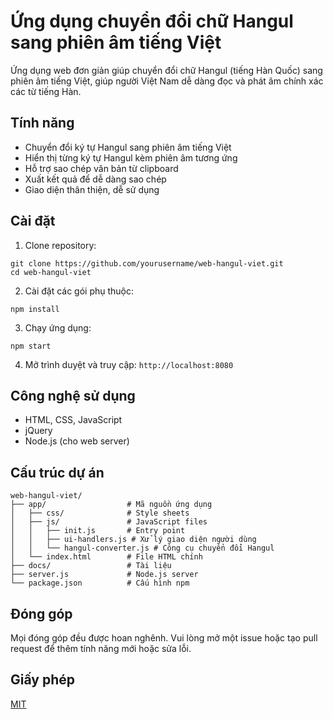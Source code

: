 # Ứng dụng chuyển đổi chữ Hangul sang phiên âm tiếng Việt

Ứng dụng web đơn giản giúp chuyển đổi chữ Hangul (tiếng Hàn Quốc) sang phiên âm tiếng Việt, giúp người Việt Nam dễ dàng đọc và phát âm chính xác các từ tiếng Hàn.

## Tính năng

-   Chuyển đổi ký tự Hangul sang phiên âm tiếng Việt
-   Hiển thị từng ký tự Hangul kèm phiên âm tương ứng
-   Hỗ trợ sao chép văn bản từ clipboard
-   Xuất kết quả để dễ dàng sao chép
-   Giao diện thân thiện, dễ sử dụng

## Cài đặt

1. Clone repository:

```
git clone https://github.com/yourusername/web-hangul-viet.git
cd web-hangul-viet
```

2. Cài đặt các gói phụ thuộc:

```
npm install
```

3. Chạy ứng dụng:

```
npm start
```

4. Mở trình duyệt và truy cập: `http://localhost:8080`

## Công nghệ sử dụng

-   HTML, CSS, JavaScript
-   jQuery
-   Node.js (cho web server)

## Cấu trúc dự án

```
web-hangul-viet/
├── app/                  # Mã nguồn ứng dụng
│   ├── css/              # Style sheets
│   ├── js/               # JavaScript files
│   │   ├── init.js       # Entry point
│   │   ├── ui-handlers.js # Xử lý giao diện người dùng
│   │   └── hangul-converter.js # Công cụ chuyển đổi Hangul
│   └── index.html        # File HTML chính
├── docs/                 # Tài liệu
├── server.js             # Node.js server
└── package.json          # Cấu hình npm
```

## Đóng góp

Mọi đóng góp đều được hoan nghênh. Vui lòng mở một issue hoặc tạo pull request để thêm tính năng mới hoặc sửa lỗi.

## Giấy phép

[MIT](LICENSE)
